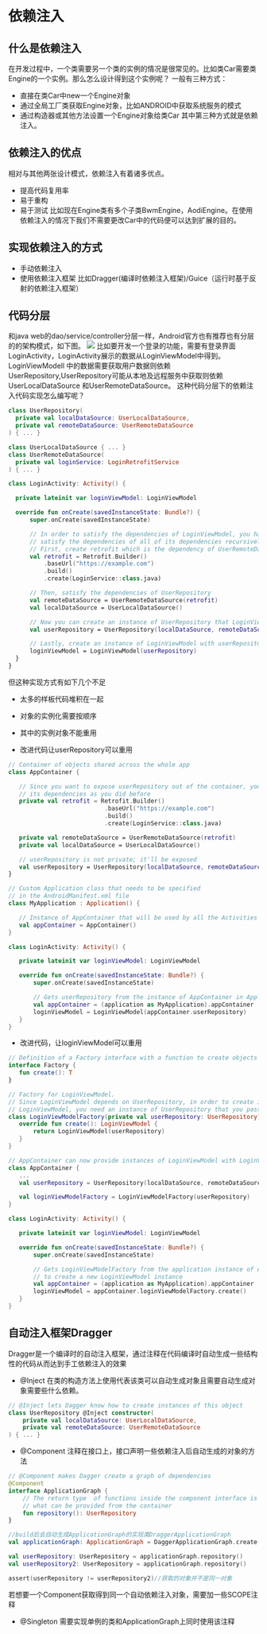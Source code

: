 # 依赖注入
## 什么是依赖注入
  在开发过程中，一个类需要另一个类的实例的情况是很常见的。比如类Car需要类Engine的一个实例。那么怎么设计得到这个实例呢？
  一般有三种方式：
  - 直接在类Car中new一个Engine对象
  - 通过全局工厂类获取Engine对象，比如ANDROID中获取系统服务的模式
  - 通过构造器或其他方法设置一个Engine对象给类Car
  其中第三种方式就是依赖注入。
  
## 依赖注入的优点
  相对与其他两张设计模式，依赖注入有着诸多优点。
  - 提高代码复用率
  - 易于重构
  - 易于测试
  比如现在Engine类有多个子类BwmEngine，AodiEngine。在使用依赖注入的情况下我们不需要更改Car中的代码便可以达到扩展的目的。
  
## 实现依赖注入的方式
- 手动依赖注入
- 使用依赖注入框架
  比如Dragger(编译时依赖注入框架)/Guice（运行时基于反射的依赖注入框架）
  
## 代码分层
  和java web的dao/service/controller分层一样，Android官方也有推荐也有分层的的架构模式，如下图。
  ![](https://developer.android.google.cn/topic/libraries/architecture/images/final-architecture.png)
  比如要开发一个登录的功能，需要有登录界面LoginActivity，LoginActivity展示的数据从LoginViewModel中得到。LoginViewModell
  中的数据需要获取用户数据则依赖UserRepository,UserRepository可能从本地及远程服务中获取则依赖UserLocalDataSource
  和UserRemoteDataSource。
  这种代码分层下的依赖注入代码实现怎么编写呢？
  ```kotlin
  class UserRepository(
    private val localDataSource: UserLocalDataSource,
    private val remoteDataSource: UserRemoteDataSource
  ) { ... }

  class UserLocalDataSource { ... }
  class UserRemoteDataSource(
    private val loginService: LoginRetrofitService
  ) { ... }
  
  class LoginActivity: Activity() {

    private lateinit var loginViewModel: LoginViewModel

    override fun onCreate(savedInstanceState: Bundle?) {
        super.onCreate(savedInstanceState)

        // In order to satisfy the dependencies of LoginViewModel, you have to also
        // satisfy the dependencies of all of its dependencies recursively.
        // First, create retrofit which is the dependency of UserRemoteDataSource
        val retrofit = Retrofit.Builder()
            .baseUrl("https://example.com")
            .build()
            .create(LoginService::class.java)

        // Then, satisfy the dependencies of UserRepository
        val remoteDataSource = UserRemoteDataSource(retrofit)
        val localDataSource = UserLocalDataSource()

        // Now you can create an instance of UserRepository that LoginViewModel needs
        val userRepository = UserRepository(localDataSource, remoteDataSource)

        // Lastly, create an instance of LoginViewModel with userRepository
        loginViewModel = LoginViewModel(userRepository)
    }
  }
  ```
 但这种实现方式有如下几个不足
 - 太多的样板代码堆积在一起
 - 对象的实例化需要按顺序
 - 其中的实例对象不能重用
 
 - 改进代码让userRepository可以重用
 ```kotlin
 // Container of objects shared across the whole app
class AppContainer {

    // Since you want to expose userRepository out of the container, you need to satisfy
    // its dependencies as you did before
    private val retrofit = Retrofit.Builder()
                            .baseUrl("https://example.com")
                            .build()
                            .create(LoginService::class.java)

    private val remoteDataSource = UserRemoteDataSource(retrofit)
    private val localDataSource = UserLocalDataSource()

    // userRepository is not private; it'll be exposed
    val userRepository = UserRepository(localDataSource, remoteDataSource)
}

// Custom Application class that needs to be specified
// in the AndroidManifest.xml file
class MyApplication : Application() {

    // Instance of AppContainer that will be used by all the Activities of the app
    val appContainer = AppContainer()
}

class LoginActivity: Activity() {

    private lateinit var loginViewModel: LoginViewModel

    override fun onCreate(savedInstanceState: Bundle?) {
        super.onCreate(savedInstanceState)

        // Gets userRepository from the instance of AppContainer in Application
        val appContainer = (application as MyApplication).appContainer
        loginViewModel = LoginViewModel(appContainer.userRepository)
    }
}
 ```
 - 改进代码，让loginViewModel可以重用
 ```kotlin
 // Definition of a Factory interface with a function to create objects of a type
interface Factory {
    fun create(): T
}

// Factory for LoginViewModel.
// Since LoginViewModel depends on UserRepository, in order to create instances of
// LoginViewModel, you need an instance of UserRepository that you pass as a parameter.
class LoginViewModelFactory(private val userRepository: UserRepository) : Factory {
    override fun create(): LoginViewModel {
        return LoginViewModel(userRepository)
    }
}

// AppContainer can now provide instances of LoginViewModel with LoginViewModelFactory
class AppContainer {
    ...
    val userRepository = UserRepository(localDataSource, remoteDataSource)

    val loginViewModelFactory = LoginViewModelFactory(userRepository)
}

class LoginActivity: Activity() {

    private lateinit var loginViewModel: LoginViewModel

    override fun onCreate(savedInstanceState: Bundle?) {
        super.onCreate(savedInstanceState)

        // Gets LoginViewModelFactory from the application instance of AppContainer
        // to create a new LoginViewModel instance
        val appContainer = (application as MyApplication).appContainer
        loginViewModel = appContainer.loginViewModelFactory.create()
    }
}
 ```

## 自动注入框架Dragger
Dragger是一个编译时的自动注入框架，通过注释在代码编译时自动生成一些结构性的代码从而达到手工依赖注入的效果
- @Inject 在类的构造方法上使用代表该类可以自动生成对象且需要自动生成对象需要些什么依赖。
```kotlin
// @Inject lets Dagger know how to create instances of this object
class UserRepository @Inject constructor(
    private val localDataSource: UserLocalDataSource,
    private val remoteDataSource: UserRemoteDataSource
) { ... }
```
- @Component 注释在接口上，接口声明一些依赖注入后自动生成的对象的方法
```kotlin
// @Component makes Dagger create a graph of dependencies
@Component
interface ApplicationGraph {
    // The return type  of functions inside the component interface is
    // what can be provided from the container
    fun repository(): UserRepository
}

//build后会自动生成ApplicationGraph的实现类DraggerApplicationGraph
val applicationGraph: ApplicationGraph = DaggerApplicationGraph.create()

val userRepository: UserRepository = applicationGraph.repository()
val userRepository2: UserRepository = applicationGraph.repository()

assert(userRepository != userRepository2)//获取的对象并不是同一对象
```
若想要一个Component获取得到同一个自动依赖注入对象，需要加一些SCOPE注释

- @Singleton 需要实现单例的类和ApplicationGraph上同时使用该注释
 
 
